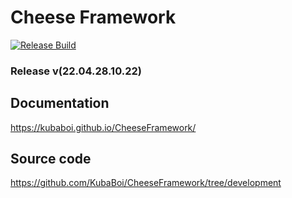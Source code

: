 # Cheese Framework

[![Release Build](https://github.com/KubaBoi/CheeseFramework/actions/workflows/realeaseDate.yml/badge.svg?branch=main)](https://github.com/KubaBoi/CheeseFramework/actions/workflows/realeaseDate.yml)

### Release v(22.04.28.10.22)

## Documentation

https://kubaboi.github.io/CheeseFramework/

## Source code

https://github.com/KubaBoi/CheeseFramework/tree/development
